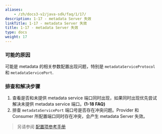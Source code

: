 ```yaml
---
aliases:
    - /zh/docs3-v2/java-sdk/faq/1/17/
description: 1-17 - metadata Server 失效
linkTitle: 1-17 - metadata Server 失效
title: 1-17 - metadata Server 失效
type: docs
weight: 17
---
```



### 可能的原因
可能是 metadata 的相关参数配置出现问题，特别是 `metadataServiceProtocol` 和 `metadataServicePort`.

### 排查和解决步骤
1. 查看是否和未提供 metadata service 端口同时出现，如果同时出现优先尝试解决未提供 metadata service 端口。**(1-18 FAQ)**
2. 排查 `metadataServicePort` 端口号是否存在冲突问题。Provider 和 Consumer 所配置端口同时存在冲突，会产生 metadata Server 失效。

> 另请参阅
[配置项参考手册](../../../reference-manual/config/properties)